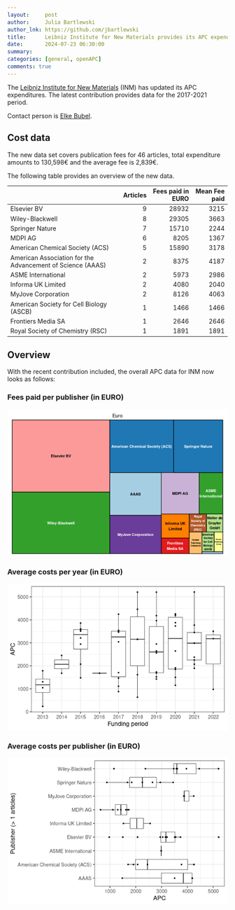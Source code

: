 ```yaml
---
layout:     post
author:     Julia Bartlewski
author_lnk: https://github.com/jbartlewski
title:      Leibniz Institute for New Materials provides its APC expenditures for the 2017-2021 period
date:       2024-07-23 06:30:00
summary:    
categories: [general, openAPC]
comments: true
---
```





The [Leibniz Institute for New Materials](http://www.leibniz-inm.de/en/) (INM) has updated its APC expenditures. The latest contribution provides data for the 2017-2021 period.

Contact person is [Elke Bubel](mailto:elke.bubel@leibniz-inm.de).

## Cost data



The new data set covers publication fees for 46 articles, total expenditure amounts to 130,598€ and the average fee is 2,839€.

The following table provides an overview of the new data. 



|                                                           | Articles| Fees paid in EURO| Mean Fee paid|
|:----------------------------------------------------------|--------:|-----------------:|-------------:|
|Elsevier BV                                                |        9|             28932|          3215|
|Wiley-Blackwell                                            |        8|             29305|          3663|
|Springer Nature                                            |        7|             15710|          2244|
|MDPI AG                                                    |        6|              8205|          1367|
|American Chemical Society (ACS)                            |        5|             15890|          3178|
|American Association for the Advancement of Science (AAAS) |        2|              8375|          4187|
|ASME International                                         |        2|              5973|          2986|
|Informa UK Limited                                         |        2|              4080|          2040|
|MyJove Corporation                                         |        2|              8126|          4063|
|American Society for Cell Biology (ASCB)                   |        1|              1466|          1466|
|Frontiers Media SA                                         |        1|              2646|          2646|
|Royal Society of Chemistry (RSC)                           |        1|              1891|          1891|



## Overview

With the recent contribution included, the overall APC data for INM now looks as follows:

### Fees paid per publisher (in EURO)

![plot of chunk tree_inm_2024_07_23_full](/figure/tree_inm_2024_07_23_full-1.png)

###  Average costs per year (in EURO)

![plot of chunk box_inm_2024_07_23_year_full](/figure/box_inm_2024_07_23_year_full-1.png)

###  Average costs per publisher (in EURO)

![plot of chunk box_inm_2024_07_23_publisher_full](/figure/box_inm_2024_07_23_publisher_full-1.png)
